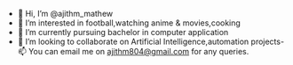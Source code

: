 - 👋 Hi, I’m @ajithm_mathew
- 👀 I’m interested in football,watching anime & movies,cooking
- 🌱 I’m currently pursuing bachelor in computer application
- 💞️ I’m looking to collaborate on Artificial Intelligence,automation projects- 
  📫 You can email me on ajithm804@gmail.com for any queries.

<!---
ajithm804/ajithm804 is a ✨ special ✨ repository because its 
